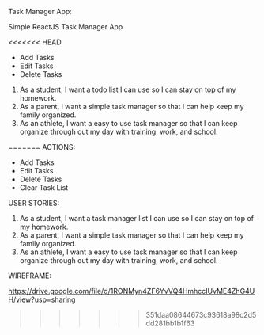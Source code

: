 Task Manager App:

Simple ReactJS Task Manager App

<<<<<<< HEAD
* Add Tasks
* Edit Tasks
* Delete Tasks

1. As a student, I want a todo list I can use so I can stay on top of my homework.
2. As a parent, I want a simple task manager so that I can help keep my family organized.
3. As an athlete, I want a easy to use task manager so that I can keep organize through out my day with training, work, and school.


=======
ACTIONS:
* Add Tasks
* Edit Tasks
* Delete Tasks
* Clear Task List

USER STORIES:
1. As a student, I want a task manager list I can use so I can stay on top of my homework.
2. As a parent, I want a simple task manager so that I can help keep my family organized.
3. As an athlete, I want a easy to use task manager so that I can keep organize through out my day with training, work, and school.

WIREFRAME:

https://drive.google.com/file/d/1RONMyn4ZF6YvVQ4HmhccIUvME4ZhG4UH/view?usp=sharing


>>>>>>> 351daa08644673c93618a98c2d5dd281bb1b1f63

